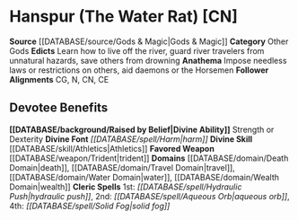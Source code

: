 ﻿---
ability:
- Strength
- Dexterity
ability_boost:
- Strength
- Dexterity
alignment: CN
deity:
- '[[DATABASE/deity/Hanspur|Hanspur]]'
deity_category: Other Gods
divine_font: Harm
domain:
- '[[DATABASE/domain/Death Domain|Death]]'
- '[[DATABASE/domain/Travel Domain|Travel]]'
- '[[DATABASE/domain/Water Domain|Water]]'
- '[[DATABASE/domain/Wealth Domain|Wealth]]'
favored_weapon: '[[DATABASE/weapon/Trident|Trident]]'
follower_alignment:
- N
- CG
- CN
- CE
id: '154'
name: Hanspur
rarity: Common
rus_type_level: null
skill:
- '[[DATABASE/skill/Athletics|Athletics]]'
source: '[[DATABASE/source/Gods & Magic|Gods & Magic]]'
trait: null
type: Deity

---
# Hanspur (The Water Rat) [CN]

**Source** [[DATABASE/source/Gods & Magic|Gods & Magic]] 
**Category** Other Gods
**Edicts** Learn how to live off the river, guard river travelers from unnatural hazards, save others from drowning
**Anathema** Impose needless laws or restrictions on others, aid daemons or the Horsemen
**Follower Alignments** CG, N, CN, CE

## Devotee Benefits

**[[DATABASE/background/Raised by Belief|Divine Ability]]** Strength or Dexterity
**Divine Font** _[[DATABASE/spell/Harm|harm]]_
**Divine Skill** [[DATABASE/skill/Athletics|Athletics]]
**Favored Weapon** [[DATABASE/weapon/Trident|trident]]
**Domains** [[DATABASE/domain/Death Domain|death]], [[DATABASE/domain/Travel Domain|travel]], [[DATABASE/domain/Water Domain|water]], [[DATABASE/domain/Wealth Domain|wealth]]
**Cleric Spells** 1st: _[[DATABASE/spell/Hydraulic Push|hydraulic push]]_, 2nd: _[[DATABASE/spell/Aqueous Orb|aqueous orb]]_, 4th: _[[DATABASE/spell/Solid Fog|solid fog]]_